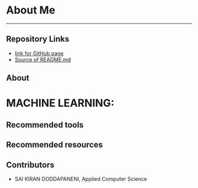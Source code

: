 # About Me
--------------------------------------------------------------------------------------------------------------


## Repository Links
-  [link for GitHub page](https://saikirandd.github.io/aboutme/ "page")
-  [Source of README.md ](https://github.com/saikirandd/aboutme "Source")
## About
MACHINE LEARNING:
================




## Recommended tools

## Recommended resources

## Contributors
- SAI KIRAN DODDAPANENI, Applied Computer Science



